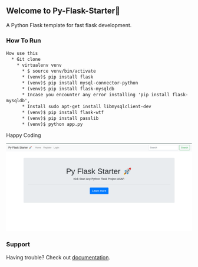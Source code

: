## Welcome to Py-Flask-Starter🚀
  A Python Flask template for fast flask development.

### How To Run

```
How use this 
  * Git clone
    * virtualenv venv
      * $ source venv/bin/activate
      * (venv)$ pip install flask
      * (venv)$ pip install mysql-connector-python
      * (venv)$ pip install flask-mysqldb
      * Incase you encounter any error installing 'pip install flask-mysqldb',
      * Install sudo apt-get install libmysqlclient-dev 
      * (venv)$ pip install flask-wtf
      * (venv)$ pip install passlib
      * (venv)$ python app.py
```
Happy Coding <br>

<p>
  <img src ='https://raw.githubusercontent.com/MartMbithi/Py-Flask-Starter/master/Screenshot.png'>
</p>

### Support

Having trouble? Check out [documentation](https://flask.palletsprojects.com/en/1.1.x/).

